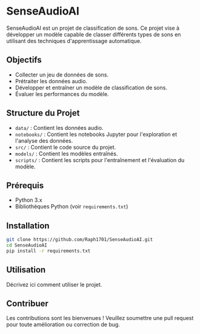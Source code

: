 # SenseAudioAI

SenseAudioAI est un projet de classification de sons. Ce projet vise à développer un modèle capable de classer différents types de sons en utilisant des techniques d'apprentissage automatique.

## Objectifs

- Collecter un jeu de données de sons.
- Prétraiter les données audio.
- Développer et entraîner un modèle de classification de sons.
- Évaluer les performances du modèle.

## Structure du Projet

- `data/` : Contient les données audio.
- `notebooks/` : Contient les notebooks Jupyter pour l'exploration et l'analyse des données.
- `src/` : Contient le code source du projet.
- `models/` : Contient les modèles entraînés.
- `scripts/` : Contient les scripts pour l'entraînement et l'évaluation du modèle.

## Prérequis

- Python 3.x
- Bibliothèques Python (voir `requirements.txt`)

## Installation

```bash
git clone https://github.com/Raph1701/SenseAudioAI.git
cd SenseAudioAI
pip install -r requirements.txt
```

## Utilisation

Décrivez ici comment utiliser le projet.

## Contribuer

Les contributions sont les bienvenues ! Veuillez soumettre une pull request pour toute amélioration ou correction de bug.